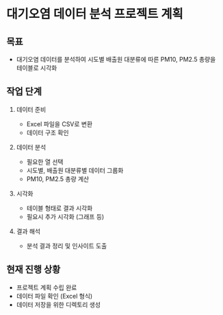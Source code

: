# 대기오염 데이터 분석 프로젝트 계획

## 목표
- 대기오염 데이터를 분석하여 시도별 배출원 대분류에 따른 PM10, PM2.5 총량을 테이블로 시각화

## 작업 단계
1. 데이터 준비
   - Excel 파일을 CSV로 변환
   - 데이터 구조 확인

2. 데이터 분석
   - 필요한 열 선택
   - 시도별, 배출원 대분류별 데이터 그룹화
   - PM10, PM2.5 총량 계산

3. 시각화
   - 테이블 형태로 결과 시각화
   - 필요시 추가 시각화 (그래프 등)

4. 결과 해석
   - 분석 결과 정리 및 인사이트 도출

## 현재 진행 상황
- 프로젝트 계획 수립 완료
- 데이터 파일 확인 (Excel 형식)
- 데이터 저장을 위한 디렉토리 생성
